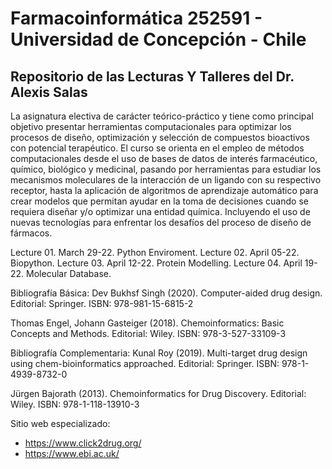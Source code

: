 # Farmacoinformática 252591 - Universidad de Concepción - Chile
## Repositorio de las Lecturas Y Talleres del Dr. Alexis Salas

La asignatura electiva de carácter teórico-práctico y tiene como principal objetivo presentar herramientas computacionales para optimizar los procesos de diseño, optimización y selección de compuestos bioactivos con potencial terapéutico. El curso se orienta en el empleo de métodos computacionales desde el uso de bases de datos de interés farmacéutico, químico, biológico y medicinal, pasando por herramientas para estudiar los mecanismos moleculares de la interacción de un ligando con su respectivo receptor, hasta la aplicación de algoritmos de aprendizaje automático para crear modelos que permitan ayudar en la toma de decisiones cuando se requiera diseñar y/o optimizar una entidad química. Incluyendo el uso de nuevas tecnologías para enfrentar los desafíos del proceso de diseño de fármacos. 


Lecture 01. March 29-22. Python Enviroment.
Lecture 02. April 05-22. Biopython.
Lecture 03. April 12-22. Protein Modelling.
Lecture 04. April 19-22. Molecular Database. 

Bibliografía Básica:
Dev Bukhsf Singh (2020). Computer-aided drug design. Editorial: Springer. ISBN: 978-981-15-6815-2

Thomas Engel, Johann Gasteiger (2018). Chemoinformatics: Basic Concepts and Methods. Editorial: Wiley. ISBN: 978-3-527-33109-3

Bibliografía Complementaria:
Kunal Roy (2019). Multi-target drug design using chem-bioinformatics approached. Editorial: Springer. ISBN: 978-1-4939-8732-0 

Jürgen Bajorath (2013). Chemoinformatics for Drug Discovery. Editorial: Wiley. ISBN: 978-1-118-13910-3

Sitio web especializado:
-	https://www.click2drug.org/
-	https://www.ebi.ac.uk/





